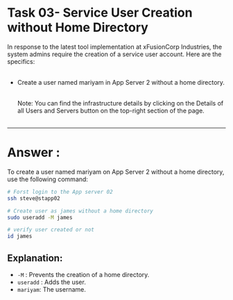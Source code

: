 # Task 03- Service User Creation without Home Directory


In response to the latest tool implementation at xFusionCorp Industries, the system admins require the creation of a service user account. Here are the specifics: <br/><br/>

- Create a user named mariyam in App Server 2 without a home directory. <br/><br/>

  Note: You can find the infrastructure details by clicking on the Details of all Users and Servers button on the top-right section of the page. <br/><br/>
 ---

# Answer : 

To create a user named mariyam on App Server 2 without a home directory, use the following command:

``` bash
# Forst login to the App server 02
ssh steve@stapp02

# Create user as james without a home directory
sudo useradd -M james

# verify user created or not
id james

```

## Explanation:
- `-M` : Prevents the creation of a home directory.
- `useradd` : Adds the user.
- `mariyam`: The username.


